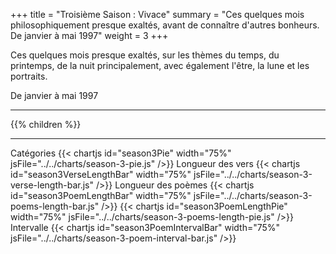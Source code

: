 +++
title = "Troisième Saison : Vivace"
summary = "Ces quelques mois philosophiquement presque exaltés, avant de connaître d'autres bonheurs. De janvier à mai 1997"
weight = 3
+++

Ces quelques mois presque exaltés, sur les thèmes du temps, du printemps, de la nuit principalement, avec également l'être, la lune et les portraits.

De janvier à mai 1997

---
{{% children  %}}

---
Catégories
{{< chartjs id="season3Pie" width="75%" jsFile="../../charts/season-3-pie.js" />}}
Longueur des vers
{{< chartjs id="season3VerseLengthBar" width="75%" jsFile="../../charts/season-3-verse-length-bar.js" />}}
Longueur des poèmes
{{< chartjs id="season3PoemLengthBar" width="75%" jsFile="../../charts/season-3-poems-length-bar.js" />}}
{{< chartjs id="season3PoemLengthPie" width="75%" jsFile="../../charts/season-3-poems-length-pie.js" />}}
Intervalle
{{< chartjs id="season3PoemIntervalBar" width="75%" jsFile="../../charts/season-3-poem-interval-bar.js" />}}

